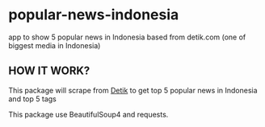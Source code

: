 # popular-news-indonesia
app to show 5 popular news in Indonesia based from detik.com (one of biggest media in Indonesia)

## HOW IT WORK?
This package will scrape from [Detik](https://www.detik.com) to get top 5 popular news in Indonesia
and top 5 tags

This package use BeautifulSoup4 and requests.